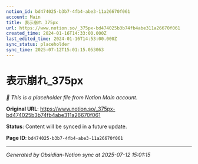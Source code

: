 ```yaml
---
notion_id: bd474025-b3b7-4fb4-abe3-11a26670f061
account: Main
title: 表示崩れ_375px
url: https://www.notion.so/_375px-bd474025b3b74fb4abe311a26670f061
created_time: 2024-01-16T14:33:00.000Z
last_edited_time: 2024-01-16T14:53:00.000Z
sync_status: placeholder
sync_time: 2025-07-12T15:01:15.053063
---
```


# 表示崩れ_375px

*🔄 This is a placeholder file from Notion Main account.*

**Original URL**: https://www.notion.so/_375px-bd474025b3b74fb4abe311a26670f061

**Status**: Content will be synced in a future update.

**Page ID**: `bd474025-b3b7-4fb4-abe3-11a26670f061`

---

*Generated by Obsidian-Notion sync at 2025-07-12 15:01:15*
